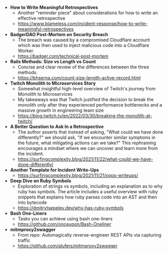 - **How to Write Meaningful Retrospectives**
  - Another "reminder piece" about considerations for how to write an effective retrospective
  - https://www.blameless.com/incident-response/how-to-write-meaningful-retrospectives
- **BadgerDAO Post-Mortem on Security Breach**
  - The breach was caused by a compromised Cloudflare account which was then used to inject malicious code into a Cloudflare Worker.
  - https://badger.com/technical-post-mortem
- **Rails Methods: Size vs Length vs Count**
  - Concise and clear review of the differences between the three methods.
  - https://bhserna.com/count-size-length-active-record.html
- **Twitch Monolith to Microservices Story**
  - Somewhat insightful high-level overview of Twitch's journey from Monolith to Microservices
  - My takeaways was that Twitch justified the decision to break the monolith only after they experienced performance bottlenecks and a massive growth in engineering team size
  - https://blog.twitch.tv/en/2022/03/30/breaking-the-monolith-at-twitch/
- **A Better Question to Ask In a Retrospective**
  - The author asserts that instead of asking, "What could we have done differently?" we should ask, "If we encounter similar symptoms in the future, what mitigating actions can we take?" This rephraming encourages a mindset where we can uncover and learn more from the incident.
  - https://surfingcomplexity.blog/2021/11/22/what-could-we-have-done-differently/
- **Another Template for Incident Write-Ups**
  - https://surfingcomplexity.blog/2021/11/21/oops-writeups/
- **Deep Dive on Ruby Symbols**
  - Exploration of strings vs symbols, including an explanation as to why ruby has symbols. The article includes a useful overview with ruby snippets that explains how ruby parses code into an AST and then into bytecode
  - https://dmitrytsepelev.dev/why-has-ruby-symbols
- **Bash One-Liners**
  - Tasks you can achieve using bash one-liners
  - https://github.com/onceupon/Bash-Oneliner
- **mitmproxy2swagger**
  - From repo: Automagically reverse-engineer REST APIs via capturing traffic 
  - https://github.com/alufers/mitmproxy2swagger